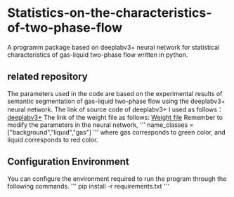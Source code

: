 # Statistics-on-the-characteristics-of-two-phase-flow
A programm package based on deeplabv3+ neural network for statistical characteristics of gas-liquid two-phase flow written in python.
## related repository
The parameters used in the code are based on the experimental results of semantic segmentation of gas-liquid two-phase flow using the deeplabv3+ neural network. 
The link of source code of deeplabv3+ I used as follows：
[deeplabv3+](https://github.com/bubbliiiing/deeplabv3-plus-pytorch)
The link of the weight file as follows:
[Weight file](https://drive.google.com/file/d/1YD-unu-BO5ZAAszYWBkj8oB8G-iTN72o/view?usp=share_link)
Remember to modify the parameters in the neural network,
'''
name_classes = ["background","liquid","gas"]
'''
where gas corresponds to green color, and liquid corresponds to red color.
## Configuration Environment
You can configure the environment required to run the program through the following commands.
'''
pip install -r requirements.txt
'''
